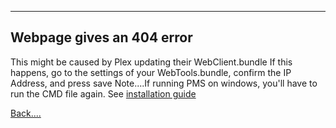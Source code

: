 ***
## Webpage gives an 404 error

This might be caused by Plex updating their WebClient.bundle
If this happens, go to the settings of your WebTools.bundle, confirm the IP Address, and press save
Note....If running PMS on windows, you'll have to run the CMD file again. See [installation guide](https://github.com/dagalufh/WebTools.bundle/wiki/Installation)






[Back....](https://github.com/dagalufh/WebTools.bundle/wiki)